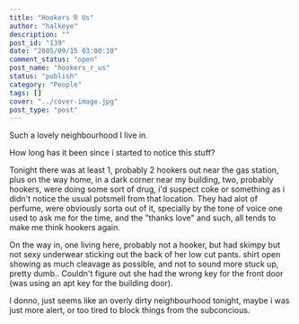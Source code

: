 ```yaml
---
title: "Hookers R Us"
author: "halkeye"
description: ""
post_id: "139"
date: "2005/09/15 03:00:10"
comment_status: "open"
post_name: "hookers_r_us"
status: "publish"
category: "People"
tags: []
cover: "../cover-image.jpg"
post_type: "post"
---
```


Such a lovely neighbourhood I live in.  

How long has it been since i started to notice this stuff?

Tonight there was at least 1, probably 2 hookers out near the gas station, plus on the way home, in a dark corner near my building, two, probably hookers, were doing some sort of drug, i'd suspect coke or something as i didn't notice the usual potsmell from that location. They had alot of perfume, were obviously sorta out of it, specially by the tone of voice one used to ask me for the time, and the "thanks love" and such, all tends to make me think hookers again.

On the way in, one living here, probably not a hooker, but had skimpy but not sexy underwear sticking out the back of her low cut pants. shirt open showing as much cleavage as possible, and not to sound more stuck up, pretty dumb.. Couldn't figure out she had the wrong key for the front door (was using an apt key for the building door).

I donno, just seems like an overly dirty neighbourhood tonight, maybe i was just more alert, or too tired to block things from the subconcious.